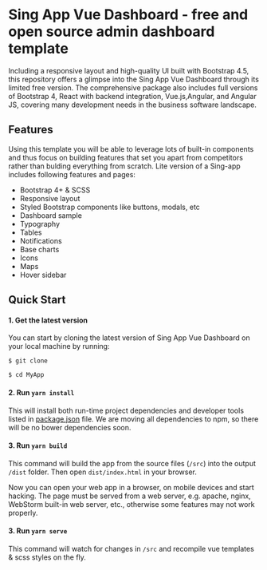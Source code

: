 # Sing App Vue Dashboard - free and open source admin dashboard template
Including a responsive layout and high-quality UI built with Bootstrap 4.5, this repository offers a glimpse into the Sing App Vue Dashboard through its limited free version. The comprehensive package also includes full versions of Bootstrap 4, React with backend integration, Vue.js,Angular, and Angular JS, covering many development needs in the business software landscape.

## Features

Using this template you will be able to leverage lots of built-in components and thus focus on building features that set you apart from competitors rather than bulding everything from scratch. Lite version of a Sing-app includes following features and pages:
* Bootstrap 4+ & SCSS
* Responsive layout
* Styled Bootstrap components like buttons, modals, etc
* Dashboard sample
* Typography
* Tables
* Notifications
* Base charts
* Icons
* Maps
* Hover sidebar

## Quick Start

#### 1. Get the latest version

You can start by cloning the latest version of Sing App Vue Dashboard on your local machine by running:

```shell
$ git clone

$ cd MyApp
```

#### 2. Run `yarn install`

This will install both run-time project dependencies and developer tools listed
in [package.json](../package.json) file. We are moving all dependencies to npm, so there will be no bower dependencies soon.

#### 3. Run `yarn build`

This command will build the app from the source files (`/src`) into the output
`/dist` folder. Then open `dist/index.html` in your browser.

Now you can open your web app in a browser, on mobile devices and start
hacking. The page must be served from a web server, e.g. apache, nginx, WebStorm built-in web server, etc., otherwise some features may not work properly.

#### 3. Run `yarn serve`
This command will watch for changes in `/src` and recompile vue templates & scss styles on the fly.